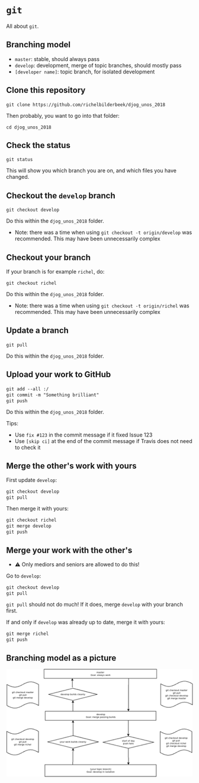 # `git`

All about `git`.

## Branching model

 * `master`: stable, should always pass
 * `develop`: development, merge of topic branches, should mostly pass
 * `[developer name]`: topic branch, for isolated development

## Clone this repository

```
git clone https://github.com/richelbilderbeek/djog_unos_2018
```

Then probably, you want to go into that folder:

```
cd djog_unos_2018
```

## Check the status

```
git status
```

This will show you which branch you are on, and which files you have changed.

## Checkout the `develop` branch

```
git checkout develop
```

Do this within the `djog_unos_2018` folder.

 * Note: there was a time when using `git checkout -t origin/develop` was
   recommended. This may have been unnecessarily complex

## Checkout your branch

If your branch is for example `richel`, do:

```
git checkout richel
```

Do this within the `djog_unos_2018` folder.

 * Note: there was a time when using `git checkout -t origin/richel` was
   recommended. This may have been unnecessarily complex

## Update a branch

```
git pull
```

Do this within the `djog_unos_2018` folder.

## Upload your work to GitHub

```
git add --all :/
git commit -m "Something brilliant"
git push
```

Do this within the `djog_unos_2018` folder.

Tips:

 * Use `fix #123` in the commit message if it fixed Issue 123
 * Use `[skip ci]` at the end of the commit message if Travis does not need to check it

## Merge the other's work with yours

First update `develop`:

```
git checkout develop
git pull
```

Then merge it with yours:

```
git checkout richel
git merge develop
git push
```

## Merge your work with the other's

 * :warning: Only mediors and seniors are allowed to do this!

Go to `develop`:

```
git checkout develop
git pull
```

`git pull` should not do much! If it does, merge `develop` with your branch first.

If and only if `develop` was already up to date, merge it with yours:

```
git merge richel
git push
```

## Branching model as a picture

![Branching model](git_branches.png)
